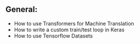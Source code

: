 ## General: 
- How to use Transformers for Machine Translation
- How to write a custom train/test loop in Keras
- How to use Tensorflow Datasets
